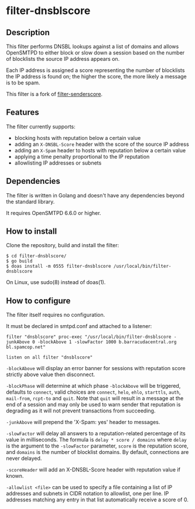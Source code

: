 # filter-dnsblscore

## Description
This filter performs DNSBL lookups against a list of domains and allows
OpenSMTPD to either block or slow down a session based on the number of
blocklists the source IP address appears on.

Each IP address is assigned a score representing the number of blocklists the
IP address is found on; the higher the score, the more likely a message is to
be spam.

This filter is a fork of
[filter-senderscore](https://github.com/poolpOrg/filter-senderscore).

## Features
The filter currently supports:

- blocking hosts with reputation below a certain value
- adding an `X-DNSBL-Score` header with the score of the source IP address
- adding an `X-Spam` header to hosts with reputation below a certain value
- applying a time penalty proportional to the IP reputation
- allowlisting IP addresses or subnets


## Dependencies
The filter is written in Golang and doesn't have any dependencies beyond the standard library.

It requires OpenSMTPD 6.6.0 or higher.

## How to install
Clone the repository, build and install the filter:
```
$ cd filter-dnsblscore/
$ go build
$ doas install -m 0555 filter-dnsblscore /usr/local/bin/filter-dnsblscore
```

On Linux, use sudo(8) instead of doas(1).

## How to configure
The filter itself requires no configuration.

It must be declared in smtpd.conf and attached to a listener:
```
filter "dnsblscore" proc-exec "/usr/local/bin/filter-dnsblscore -junkAbove 0 -blockAbove 1 -slowFactor 1000 b.barracudacentral.org bl.spamcop.net"

listen on all filter "dnsblscore"
```

`-blockAbove` will display an error banner for sessions with reputation score strictly above value then disconnect.

`-blockPhase` will determine at which phase `-blockAbove` will be triggered, defaults to `connect`, valid choices are `connect`, `helo`, `ehlo`, `starttls`, `auth`, `mail-from`, `rcpt-to` and `quit`. Note that `quit` will result in a message at the end of a session and may only be used to warn sender that reputation is degrading as it will not prevent transactions from succeeding.

`-junkAbove` will prepend the 'X-Spam: yes' header to messages.

`-slowFactor` will delay all answers to a reputation-related percentage of its value in milliseconds. The formula is `delay * score / domains` where `delay` is the argument to the `-slowFactor` parameter, `score` is the reputation score, and `domains` is the number of blocklist domains. By default, connections are never delayed.

`-scoreHeader` will add an X-DNSBL-Score header with reputation value if known.

`-allowlist <file>` can be used to specify a file containing a list of IP addresses and subnets in CIDR notation to allowlist, one per line. IP addresses matching any entry in that list automatically receive a score of 0.
